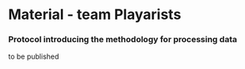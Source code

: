 # Material - team Playarists

### Protocol introducing the methodology for processing data
to be published
